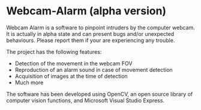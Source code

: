 # Webcam-Alarm (alpha version)

Webcam Alarm is a software to pinpoint intruders by the computer webcam. 
It is actually in alpha state and can present bugs and/or unexpected behaviours. Please report them if your are experiencing any trouble.

The project has the following features:

- Detection of the movement in the webcam FOV
- Reproduction of an alarm sound in case of movement detection
- Acquisition of images at the time of detection 
- Much more

The software has been developed using OpenCV, an open source library of computer vision functions, and Microsoft Visual Studio Express. 
